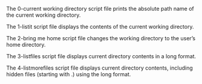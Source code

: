 The 0-current working directory  script file prints the absolute path name of the current working directory.

The 1-listit script file displays the contents of the current working directory.

The 2-bring me home script file changes the working directory to the user’s home directory.

The 3-listfiles script file displays current directory contents in a long format.

The 4-listmorefiles script file displays current directory contents, including hidden files (starting with .) using  the long format.
